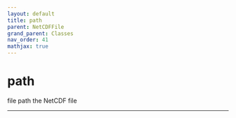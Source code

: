 ```yaml
---
layout: default
title: path
parent: NetCDFFile
grand_parent: Classes
nav_order: 41
mathjax: true
---
```


#  path

file path the NetCDF file


---


